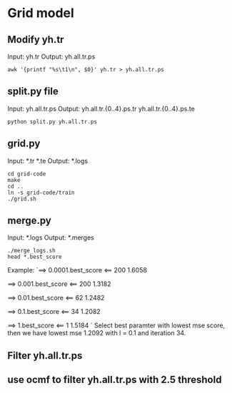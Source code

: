 # Grid model

## Modify yh.tr
Input: yh.tr 
Output: yh.all.tr.ps
```shell
awk '{printf "%s\t1\n", $0}' yh.tr > yh.all.tr.ps
```

## split.py file
Input: yh.all.tr.ps
Output: yh.all.tr.{0..4}.ps.tr yh.all.tr.{0..4}.ps.te
```shell
python split.py yh.all.tr.ps
```

## grid.py
Input: *.tr *.te
Output: *.logs
```shell
cd grid-code
make
cd ..
ln -s grid-code/train 
./grid.sh
```

## merge.py
Input: *.logs
Output: *.merges 
```shell
./merge_logs.sh
head *.best_score
```
Example:
\`==> 0.0001.best_score <==
200	1.6058

==> 0.001.best_score <==
200	1.3182

==> 0.01.best_score <==
62	1.2482

==> 0.1.best_score <==
34	1.2082

==> 1.best_score <==
1	1.5184
\`
Select best paramter with lowest mse score, then we have lowest mse  1.2092 with l = 0.1 and iteration 34.

## Filter yh.all.tr.ps

## use ocmf to filter yh.all.tr.ps with 2.5 threshold
